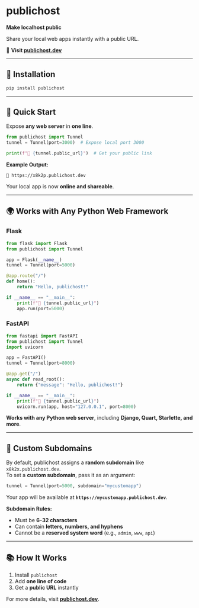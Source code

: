 # publichost
**Make localhost public**  

Share your local web apps instantly with a public URL.  

🔗 **Visit [publichost.dev](https://publichost.dev)**

---

## 🚀 Installation
```sh
pip install publichost
```

---

## 🏁 Quick Start

Expose **any web server** in **one line**.

```python
from publichost import Tunnel
tunnel = Tunnel(port=3000)  # Expose local port 3000

print(f"🔗 {tunnel.public_url}")  # Get your public link
```

**Example Output:**
```
🔗 https://x8k2p.publichost.dev
```
Your local app is now **online and shareable**.

---

## 🌍 Works with Any Python Web Framework

### Flask
```python
from flask import Flask
from publichost import Tunnel

app = Flask(__name__)
tunnel = Tunnel(port=5000)

@app.route("/")
def home():
    return "Hello, publichost!"

if __name__ == "__main__":
    print(f"🔗 {tunnel.public_url}")
    app.run(port=5000)
```

### FastAPI
```python
from fastapi import FastAPI
from publichost import Tunnel
import uvicorn

app = FastAPI()
tunnel = Tunnel(port=8000)

@app.get("/")
async def read_root():
    return {"message": "Hello, publichost!"}

if __name__ == "__main__":
    print(f"🔗 {tunnel.public_url}")
    uvicorn.run(app, host="127.0.0.1", port=8000)
```

**Works with any Python web server**, including **Django, Quart, Starlette, and more**.

---

## 🔧 Custom Subdomains
By default, publichost assigns a **random subdomain** like `x8k2x.publichost.dev`.  
To set a **custom subdomain**, pass it as an argument:

```python
tunnel = Tunnel(port=5000, subdomain="mycustomapp")
```
Your app will be available at **`https://mycustomapp.publichost.dev`**.

**Subdomain Rules:**
- Must be **6-32 characters**
- Can contain **letters, numbers, and hyphens**
- Cannot be a **reserved system word** (e.g., `admin`, `www`, `api`)

---

## 📚 How It Works
1. Install `publichost`
2. Add **one line of code**
3. Get a **public URL** instantly

For more details, visit **[publichost.dev](https://publichost.dev)**.
